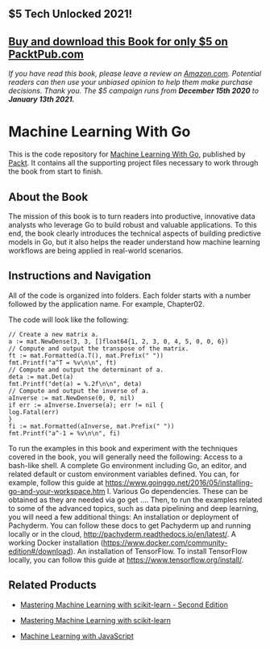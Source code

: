 ## $5 Tech Unlocked 2021!
[Buy and download this Book for only $5 on PacktPub.com](https://www.packtpub.com/product/machine-learning-with-go/9781785882104)
-----
*If you have read this book, please leave a review on [Amazon.com](https://www.amazon.com/gp/product/1785882104).     Potential readers can then use your unbiased opinion to help them make purchase decisions. Thank you. The $5 campaign         runs from __December 15th 2020__ to __January 13th 2021.__*

# Machine Learning With Go
This is the code repository for [Machine Learning With Go](https://www.packtpub.com/big-data-and-business-intelligence/machine-learning-go?utm_source=github&utm_medium=repository&utm_campaign=9781785882104), published by [Packt](https://www.packtpub.com/?utm_source=github). It contains all the supporting project files necessary to work through the book from start to finish.
## About the Book
The mission of this book is to turn readers into productive, innovative data analysts who leverage Go to build robust and valuable applications. To this end, the book clearly introduces the technical aspects of building predictive models in Go, but it also helps the reader understand how machine learning workflows are being applied in real-world scenarios.

## Instructions and Navigation
All of the code is organized into folders. Each folder starts with a number followed by the application name. For example, Chapter02.



The code will look like the following:
```
// Create a new matrix a.
a := mat.NewDense(3, 3, []float64{1, 2, 3, 0, 4, 5, 0, 0, 6})
// Compute and output the transpose of the matrix.
ft := mat.Formatted(a.T(), mat.Prefix(" "))
fmt.Printf("a^T = %v\n\n", ft)
// Compute and output the determinant of a.
deta := mat.Det(a)
fmt.Printf("det(a) = %.2f\n\n", deta)
// Compute and output the inverse of a.
aInverse := mat.NewDense(0, 0, nil)
if err := aInverse.Inverse(a); err != nil {
log.Fatal(err)
}
fi := mat.Formatted(aInverse, mat.Prefix(" "))
fmt.Printf("a^-1 = %v\n\n", fi)
```

To run the examples in this book and experiment with the techniques covered in the book,
you will generally need the following:
Access to a bash-like shell.
A complete Go environment including Go, an editor, and related default or
custom environment variables defined. You can, for example, follow this guide
at https://www.goinggo.net/2016/05/installing-go-and-your-workspace.htm
l.
Various Go dependencies. These can be obtained as they are needed via go get
....
Then, to run the examples related to some of the advanced topics, such as data pipelining
and deep learning, you will need a few additional things:
An installation or deployment of Pachyderm. You can follow these docs to get
Pachyderm up and running locally or in the
cloud, http://pachyderm.readthedocs.io/en/latest/.
A working Docker installation
(https://www.docker.com/community-edition#/download).
An installation of TensorFlow. To install TensorFlow locally, you can follow this
guide at https://www.tensorflow.org/install/.

## Related Products
* [Mastering Machine Learning with scikit-learn - Second Edition](https://www.packtpub.com/big-data-and-business-intelligence/mastering-machine-learning-scikit-learn-second-edition?utm_source=github&utm_medium=repository&utm_campaign=9781788299879)

* [Mastering Machine Learning with scikit-learn](https://www.packtpub.com/big-data-and-business-intelligence/mastering-machine-learning-scikit-learn?utm_source=github&utm_medium=repository&utm_campaign=9781783988365)

* [Machine Learning with JavaScript](https://www.packtpub.com/big-data-and-business-intelligence/machine-learning-javascript?utm_source=github&utm_medium=repository&utm_campaign=9781787280199)

